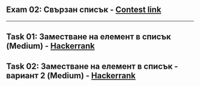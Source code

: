 ## Exam 02: Свързан списък - [Contest link](<https://www.hackerrank.com/contests/sda-test-2022-2023-wdfgs/challenges>)

---

## Task 01: Заместване на елемент в списък (Medium) - [Hackerrank](<https://www.hackerrank.com/contests/sda-test-2022-2023-wdfgs/challenges/challenge-3729>)

## Task 02: Заместване на елемент в списък - вариант 2 (Medium) - [Hackerrank](<https://www.hackerrank.com/contests/sda-test-2022-2023-wdfgs/challenges/challenge-3730>)